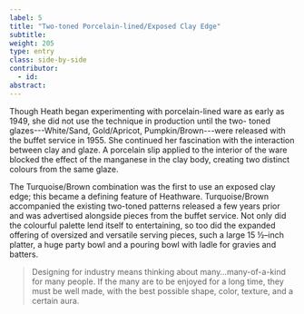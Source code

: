 ```yaml
---
label: 5
title: "Two-toned Porcelain-lined/Exposed Clay Edge"
subtitle:
weight: 205
type: entry
class: side-by-side
contributor:
  - id:
abstract:
---
```

Though Heath began experimenting with porcelain-lined ware as early as 1949, she did not use the technique in production until the two- toned glazes---White/Sand, Gold/Apricot, Pumpkin/Brown---were released with the buffet service in 1955. She continued her fascination with the interaction between clay and glaze. A porcelain slip applied to the interior of the ware blocked the effect of the manganese in the clay body, creating two distinct colours from the same glaze.

The Turquoise/Brown combination was the first to use an exposed clay edge; this became a defining feature of Heathware. Turquoise/Brown accompanied the existing two-toned patterns released a few years prior and was advertised alongside pieces from the buffet service. Not only did the colourful palette lend itself to entertaining, so too did the expanded offering of oversized and versatile serving pieces, such a large 15 ½–inch platter, a huge party bowl and a pouring bowl with ladle for gravies and batters.

>Designing for industry means thinking about many…many-of-a-kind for many people. If the many are to be enjoyed for a long time, they must be well made, with the best possible shape, color, texture, and a certain aura.
